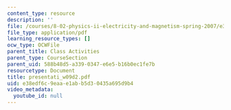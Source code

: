 ```yaml
---
content_type: resource
description: ''
file: /courses/8-02-physics-ii-electricity-and-magnetism-spring-2007/e38edf6c9eaae1abb5d30435a695d9b4_presentati_w09d2.pdf
file_type: application/pdf
learning_resource_types: []
ocw_type: OCWFile
parent_title: Class Activities
parent_type: CourseSection
parent_uid: 588b48d5-a339-0347-e6e5-b16b0ec1fe7b
resourcetype: Document
title: presentati_w09d2.pdf
uid: e38edf6c-9eaa-e1ab-b5d3-0435a695d9b4
video_metadata:
  youtube_id: null
---
```

